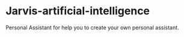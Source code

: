 # Jarvis-artificial-intelligence
Personal Assistant for help you to create your own personal assistant.
